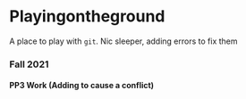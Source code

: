 # Playingontheground

A place to play with `git`.
Nic sleeper, adding errors  to fix them 
### Fall 2021

#### PP3 Work (Adding to cause a conflict)


